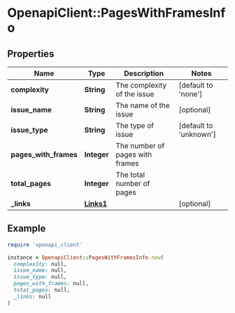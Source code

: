# OpenapiClient::PagesWithFramesInfo

## Properties

| Name | Type | Description | Notes |
| ---- | ---- | ----------- | ----- |
| **complexity** | **String** | The complexity of the issue | [default to &#39;none&#39;] |
| **issue_name** | **String** | The name of the issue | [optional] |
| **issue_type** | **String** | The type of issue | [default to &#39;unknown&#39;] |
| **pages_with_frames** | **Integer** | The number of pages with frames |  |
| **total_pages** | **Integer** | The total number of pages |  |
| **_links** | [**Links1**](Links1.md) |  | [optional] |

## Example

```ruby
require 'openapi_client'

instance = OpenapiClient::PagesWithFramesInfo.new(
  complexity: null,
  issue_name: null,
  issue_type: null,
  pages_with_frames: null,
  total_pages: null,
  _links: null
)
```

